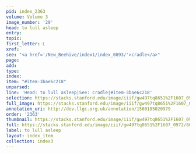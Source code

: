 ```yaml
---
pid: index_2363
volume: Volume 3
image_number: '29'
head: to lull asleep
entry: 
topic: 
first_letter: L
xref: 
see: "<a href='/New_Beehive/index1/index_0893/'>cradle</a>"
page: 
add: 
type: 
index: 
item: "#item-3bae6c218"
unparsed: 
line: 'Head: to lull asleep|See: cradle|#item-3bae6c218'
selection: https://stacks.stanford.edu/image/iiif/gw497tq8651%2F1607_0972/861,551,655,129/full/0/default.jpg
full_image: https://stacks.stanford.edu/image/iiif/gw497tq8651%2F1607_0972/full/full/0/default.jpg
annotation_uri: http://dev.llgc.org.uk/annotation/1560185020979
order: '2363'
thumbnail: https://stacks.stanford.edu/image/iiif/gw497tq8651%2F1607_0972/full/100,/0/default.jpg
full: https://stacks.stanford.edu/image/iiif/gw497tq8651%2F1607_0972/861,551,655,129/full/0/default.jpg
label: to lull asleep
layout: index_item
collection: index3
---
```

